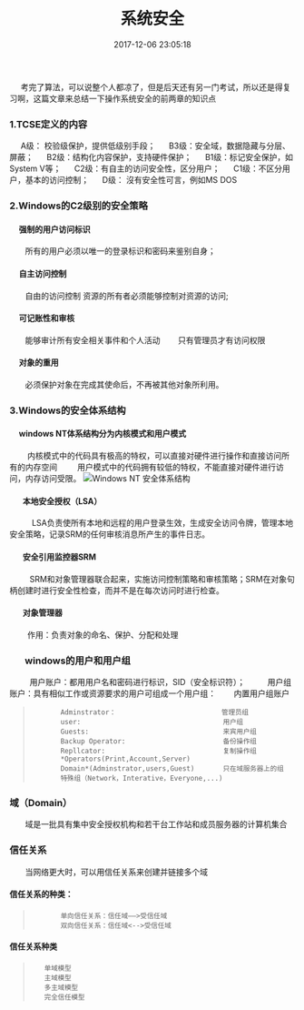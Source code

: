 ﻿---
title: 系统安全
date: 2017-12-06 23:05:18
tags: 操作系统安全
categories: 操作系统安全

---
&nbsp;&nbsp;&nbsp;&nbsp;&nbsp;考完了算法，可以说整个人都凉了，但是后天还有另一门考试，所以还是得复习啊，这篇文章来总结一下操作系统安全的前两章的知识点
### 1.TCSE定义的内容
&nbsp;&nbsp;&nbsp;&nbsp;&nbsp;A级： 校验级保护，提供低级别手段；
&nbsp;&nbsp;&nbsp;&nbsp;&nbsp;B3级：安全域，数据隐藏与分层、屏蔽；
&nbsp;&nbsp;&nbsp;&nbsp;&nbsp;B2级：结构化内容保护，支持硬件保护；
&nbsp;&nbsp;&nbsp;&nbsp;&nbsp;B1级：标记安全保护，如System V等；
&nbsp;&nbsp;&nbsp;&nbsp;&nbsp;C2级：有自主的访问安全性，区分用户；
&nbsp;&nbsp;&nbsp;&nbsp;&nbsp;C1级：不区分用户，基本的访问控制；
&nbsp;&nbsp;&nbsp;&nbsp;&nbsp;D级： 沒有安全性可言，例如MS DOS
### 2.Windows的C2级别的安全策略
#### &nbsp;&nbsp;&nbsp;&nbsp;&nbsp;强制的用户访问标识
&nbsp;&nbsp;&nbsp;&nbsp;&nbsp;&nbsp;&nbsp;所有的用户必须以唯一的登录标识和密码来鉴别自身；
#### &nbsp;&nbsp;&nbsp;&nbsp;&nbsp;自主访问控制
&nbsp;&nbsp;&nbsp;&nbsp;&nbsp;&nbsp;&nbsp;自由的访问控制 资源的所有者必须能够控制对资源的访问;
#### &nbsp;&nbsp;&nbsp;&nbsp;&nbsp;可记账性和审核
&nbsp;&nbsp;&nbsp;&nbsp;&nbsp;&nbsp;&nbsp;能够审计所有安全相关事件和个人活动
&nbsp;&nbsp;&nbsp;&nbsp;&nbsp;&nbsp;&nbsp;只有管理员才有访问权限
#### &nbsp;&nbsp;&nbsp;&nbsp;&nbsp;对象的重用
&nbsp;&nbsp;&nbsp;&nbsp;&nbsp;&nbsp;&nbsp;必须保护对象在完成其使命后，不再被其他对象所利用。
### 3.Windows的安全体系结构
#### &nbsp;&nbsp;&nbsp;&nbsp;&nbsp;windows NT体系结构分为内核模式和用户模式
&nbsp;&nbsp;&nbsp;&nbsp;&nbsp;&nbsp;&nbsp;&nbsp;内核模式中的代码具有极高的特权，可以直接对硬件进行操作和直接访问所有的内存空间
&nbsp;&nbsp;&nbsp;&nbsp;&nbsp;&nbsp;&nbsp;&nbsp;用户模式中的代码拥有较低的特权，不能直接对硬件进行访问，内存访问受限。
![Windows NT 安全体系结构][1]


  [1]: http://ww4.sinaimg.cn/large/0060lm7Tly1fm89k0yiclj30me0g2wlt.jpg
#### &nbsp;&nbsp;&nbsp;&nbsp;&nbsp;&nbsp;&nbsp;本地安全授权（LSA）
&nbsp;&nbsp;&nbsp;&nbsp;&nbsp;&nbsp;&nbsp;&nbsp;&nbsp;             LSA负责使所有本地和远程的用户登录生效，生成安全访问令牌，管理本地安全策略，记录SRM的任何审核消息所产生的事件日志。
#### &nbsp;&nbsp;&nbsp;&nbsp;&nbsp;&nbsp;&nbsp;安全引用监控器SRM
&nbsp;&nbsp;&nbsp;&nbsp;&nbsp;&nbsp;&nbsp;&nbsp;&nbsp;SRM和对象管理器联合起来，实施访问控制策略和审核策略；SRM在对象句柄创建时进行安全性检查，而并不是在每次访问时进行检查。
#### &nbsp;&nbsp;&nbsp;&nbsp;&nbsp;&nbsp;&nbsp;对象管理器
&nbsp;&nbsp;&nbsp;&nbsp;&nbsp;&nbsp;&nbsp;&nbsp;作用：负责对象的命名、保护、分配和处理
### &nbsp;&nbsp;&nbsp;&nbsp;&nbsp;&nbsp;&nbsp;windows的用户和用户组
&nbsp;&nbsp;&nbsp;&nbsp;&nbsp;&nbsp;&nbsp;&nbsp;&nbsp;用户账户：都用用户名和密码进行标识，SID（安全标识符）；
&nbsp;&nbsp;&nbsp;&nbsp;&nbsp;&nbsp;&nbsp;&nbsp;&nbsp;用户组账户：具有相似工作或资源要求的用户可组成一个用户组：
&nbsp;&nbsp;&nbsp;&nbsp;&nbsp;&nbsp;&nbsp;内置用户组账户
>            Adminstrator：                          管理员组
>            user:                                   用户组
>            Guests:                                 来宾用户组
>            Backup Operator:                        备份操作组
>            Repllcator:                             复制操作组
>            *Operators(Print,Account,Server)
>            Domain*(Adminstrator,users,Guest)       只在域服务器上的组
>            特殊组（Network，Interative，Everyone,...)
### 域（Domain）
&nbsp;&nbsp;&nbsp;&nbsp;&nbsp;&nbsp;&nbsp;域是一批具有集中安全授权机构和若干台工作站和成员服务器的计算机集合
### 信任关系
&nbsp;&nbsp;&nbsp;&nbsp;&nbsp;&nbsp;&nbsp;当网络更大时，可以用信任关系来创建并链接多个域
#### 信任关系的种类：
>            单向信任关系：信任域——>受信任域
>            双向信任关系：信任域<-->受信任域
#### 信任关系种类
>        单域模型
>        主域模型
>        多主域模型
>        完全信任模型
